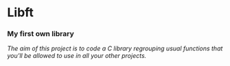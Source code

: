 # Libft

<h3>My first own library</h3>

<em>The aim of this project is to code a C library regrouping usual functions that
you’ll be allowed to use in all your other projects.</em>
